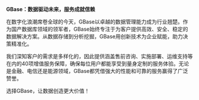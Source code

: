 **GBase：数据驱动未来，服务成就信赖**

在数字化浪潮席卷全球的今天，GBase以卓越的数据管理能力成为行业翘楚。作为国产数据库领域的领军者，GBase始终专注于为客户提供高效、安全、稳定的数据解决方案。从数据存储到分析挖掘，GBase用创新技术为企业赋能，助力决策精准化。

我们深知客户的需求是多样化的，因此提供涵盖售前咨询、实施部署、运维支持等在内的40项增值服务保障，确保每位用户都能享受到量身定制的服务体验。无论是金融、电信还是能源领域，GBase都凭借强大的性能和可靠的服务赢得了广泛赞誉。

选择GBase，让数据创造更大价值！